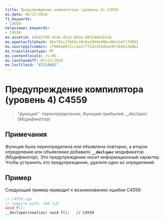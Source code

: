 ```yaml
---
title: Предупреждение компилятора (уровень 4) C4559
ms.date: 08/27/2018
f1_keywords:
- C4559
helpviewer_keywords:
- C4559
ms.assetid: ed542f60-454d-45cb-85da-987ede61b1ab
ms.openlocfilehash: 66e782c2fbb9c39c6a189de496cd0dcb4f1f4991
ms.sourcegitcommit: 1f009ab0f2cc4a177f2d1353d5a38f164612bdb1
ms.translationtype: MT
ms.contentlocale: ru-RU
ms.lasthandoff: 07/27/2020
ms.locfileid: "87218082"
---
```

# <a name="compiler-warning-level-4-c4559"></a>Предупреждение компилятора (уровень 4) C4559

> "*функция*": переопределение; Функция прибылей __declspec (*Модификатор*)

## <a name="remarks"></a>Примечания

Функция была переопределена или объявлена повторно, а второе определение или объявление добавило **`__declspec`** модификатор (*Модификатор*). Это предупреждение носит информационный характер. Чтобы устранить это предупреждение, удалите одно из определений.

## <a name="example"></a>Пример

Следующий пример приводит к возникновению ошибки C4559:

```cpp
// C4559.cpp
// compile with: /W4 /LD
void f();
__declspec(noalias) void f();   // C4559
```
